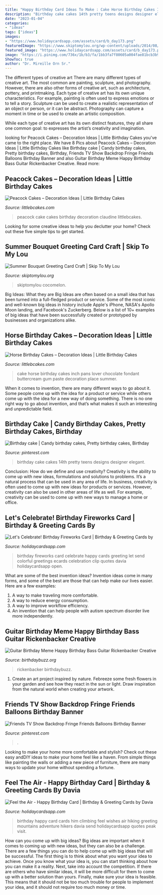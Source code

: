```yaml
---
title: "Happy Birthday Card Ideas To Make : Cake Horse Birthday Cakes Inch Pans Lover Chocolate Fondant Buttercream Gum Paste Decoration Place Summer"
description: "Birthday cake cakes 14th pretty teens designs designer elegant"
date: "2023-01-04"
categories:
- "ideas"
tags: ["ideas"]
images:
- "https://www.holidaycardsapp.com/assets/card/b_day173.png"
featuredImage: "https://www.skiptomylou.org/wp-content/uploads/2014/08/Kids-birthday-card-craft-ideas-1.jpg"
featured_image: "https://www.holidaycardsapp.com/assets/card/b_day173.png"
image: "https://i.pinimg.com/736x/1b/b3/fa/1bb3fa7f80605a004fae81bcb3b9e694.jpg"
ShowToc: true
author: "Dr. Mireille Orn Sr."
---
```



The different types of creative art
There are many different types of creative art. The most common are painting, sculpture, and photography. However, there are also other forms of creative art, such as architecture, pottery, and printmaking.
Each type of creative art has its own unique characteristics. For example, painting is often used to express emotions or to tell a story. Sculpture can be used to create a realistic representation of an object or person, or it can be abstract. Photography can capture a moment in time or be used to create an artistic composition.

While each type of creative art has its own distinct features, they all share one common goal: to expresses the artist’s creativity and imagination.

	

		
looking for Peacock Cakes – Decoration Ideas | Little Birthday Cakes you've came to the right place. We have 8 Pics about Peacock Cakes – Decoration Ideas | Little Birthday Cakes like Birthday cake | Candy birthday cakes, Pretty birthday cakes, Birthday, Friends TV Show Backdrop Fringe Friends Balloons Birthday Banner and also Guitar Birthday Meme Happy Birthday Bass Guitar Rickenbacker Creative. Read more:
		
    
## Peacock Cakes – Decoration Ideas | Little Birthday Cakes

<img loading=lazy src="http://www.littlebcakes.com/wp-content/uploads/2014/02/Peacock-Cake.jpg" onerror="this.onerror=null;this.src='https://tse3.mm.bing.net/th?id=OIP.InP1GPKXmChr0KWdVQvr5AHaKU&amp;pid=15.1';" alt="Peacock Cakes – Decoration Ideas | Little Birthday Cakes">

_Source: littlebcakes.com_

>peacock cake cakes birthday decoration claudine littlebcakes. 

	

Looking for some creative ideas to help you declutter your home? Check out these five simple tips to get started.

    
## Summer Bouquet Greeting Card Craft | Skip To My Lou

<img loading=lazy src="https://www.skiptomylou.org/wp-content/uploads/2014/08/Kids-birthday-card-craft-ideas-1.jpg" onerror="this.onerror=null;this.src='https://tse2.mm.bing.net/th?id=OIP.8zra5fBs8qwBDKjpht9NUQHaJ5&amp;pid=15.1';" alt="Summer Bouquet Greeting Card Craft | Skip To My Lou">

_Source: skiptomylou.org_

>skiptomylou cocomelon. 

	

Big Ideas: What they are
Big Ideas are often based on a small idea that has been turned into a full-fledged product or service. Some of the most iconic and well-known big ideas in history include Apple's iPhone, NASA's Apollo Moon landing, and Facebook's Zuckerberg. 
Below is a list of 10+ examples of big ideas that have been successfully created or prototyped by businesses and organizations alike.

    
## Horse Birthday Cakes – Decoration Ideas | Little Birthday Cakes

<img loading=lazy src="http://www.littlebcakes.com/wp-content/uploads/2014/01/Horse-Cake-Pans-979x1024.jpg" onerror="this.onerror=null;this.src='https://tse2.mm.bing.net/th?id=OIP.EARBQDKpubOpPZ_QUsGMewHaHv&amp;pid=15.1';" alt="Horse Birthday Cakes – Decoration Ideas | Little Birthday Cakes">

_Source: littlebcakes.com_

>cake horse birthday cakes inch pans lover chocolate fondant buttercream gum paste decoration place summer. 

	

When it comes to invention, there are many different ways to go about it. Some people come up with the idea for a product or service while others come up with the idea for a new way of doing something. There is no one right way to go about invention, and that’s what makes it such an interesting and unpredictable field.

    
## Birthday Cake | Candy Birthday Cakes, Pretty Birthday Cakes, Birthday

<img loading=lazy src="https://i.pinimg.com/736x/1b/b3/fa/1bb3fa7f80605a004fae81bcb3b9e694.jpg" onerror="this.onerror=null;this.src='https://tse2.mm.bing.net/th?id=OIP.CZUcR23d3f2qUE3hvQkhXgHaLM&amp;pid=15.1';" alt="Birthday cake | Candy birthday cakes, Pretty birthday cakes, Birthday">

_Source: pinterest.com_

>birthday cake cakes 14th pretty teens designs designer elegant. 

	

Conclusion: How do we define and use creativity?
Creativity is the ability to come up with new ideas, formulations and solutions to problems. It’s a natural process that can be used in any area of life. In business, creativity is often used to come up with new ideas for products or services. However, creativity can also be used in other areas of life as well. For example, creativity can be used to come up with new ways to manage a home or office.

    
## Let&#039;s Celebrate! Birthday Fireworks Card | Birthday &amp; Greeting Cards By

<img loading=lazy src="https://www.holidaycardsapp.com/assets/card/b_day173.png" onerror="this.onerror=null;this.src='https://tse1.mm.bing.net/th?id=OIP.QAd9rQa1zi85nuwHAN6swgHaJ3&amp;pid=15.1';" alt="Let&#039;s Celebrate! Birthday Fireworks Card | Birthday &amp; Greeting Cards by">

_Source: holidaycardsapp.com_

>birthday fireworks card celebrate happy cards greeting let send colorful greetings ecards celebration clip quotes davia holidaycardsapp open. 

	

What are some of the best invention ideas?
Invention ideas come in many forms, and some of the best are those that can help make our lives easier. Here are a few examples: 
1. A way to make traveling more comfortable. 
2. A way to reduce energy consumption. 
3. A way to improve workflow efficiency. 
4. An invention that can help people with autism spectrum disorder live more independently.

    
## Guitar Birthday Meme Happy Birthday Bass Guitar Rickenbacker Creative

<img loading=lazy src="https://birthdaybuzz.org/wp-content/uploads/thon/guitar-birthday-meme-happy-birthday-bass-guitar-rickenbacker-creative-of-guitar-birthday-meme-1024x600.jpg" onerror="this.onerror=null;this.src='https://tse1.mm.bing.net/th?id=OIP.RXrQ5ixZTfYzAog8DuMUUQHaEV&amp;pid=15.1';" alt="Guitar Birthday Meme Happy Birthday Bass Guitar Rickenbacker Creative">

_Source: birthdaybuzz.org_

>rickenbacker birthdaybuzz. 

	

1. Create an art project inspired by nature. Febreeze some fresh flowers in your garden and see how they react in the sun or light. Draw inspiration from the natural world when creating your artwork.

    
## Friends TV Show Backdrop Fringe Friends Balloons Birthday Banner

<img loading=lazy src="https://i.pinimg.com/736x/65/b5/9f/65b59fae26e2b73f5c218ef89965e64a.jpg" onerror="this.onerror=null;this.src='https://tse2.mm.bing.net/th?id=OIP.qTcf5_7D6CfhoIAWM7lipAHaJ3&amp;pid=15.1';" alt="Friends TV Show Backdrop Fringe Friends Balloons Birthday Banner">

_Source: pinterest.com_

>. 

	

Looking to make your home more comfortable and stylish? Check out these easy andDIY ideas to make your home feel like a haven. From simple things like painting the walls or adding a new piece of furniture, there are many ways to update your home without spending a fortune.

    
## Feel The Air - Happy Birthday Card | Birthday &amp; Greeting Cards By Davia

<img loading=lazy src="https://www.holidaycardsapp.com/assets/card/b_day_fhi30.png" onerror="this.onerror=null;this.src='https://tse2.mm.bing.net/th?id=OIP.uuNklT-TPwyGa_-aYbZLeAHaJ3&amp;pid=15.1';" alt="Feel the Air - Happy Birthday Card | Birthday &amp; Greeting Cards by Davia">

_Source: holidaycardsapp.com_

>birthday happy card cards him climbing feel wishes air hiking greeting mountains adventure hikers davia send holidaycardsapp quotes peak visit. 

	

How can you come up with big ideas?
Big ideas are important when it comes to coming up with new ideas, but they can also be a challenge. There are a few things you can do to help come up with big ideas that will be successful. The first thing is to think about what you want your idea to achieve. Once you know what your idea is, you can start thinking about how you can make it a reality. Next, take into account the competition. If there are others who have similar ideas, it will be more difficult for them to come up with a better solution than yours. Finally, make sure your idea is feasible. This means that it should not be too much trouble for people to implement your idea, and it should not require too much money or time.

